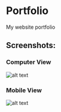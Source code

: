 # Portfolio
My website portfolio

## Screenshots:
### Computer View
![alt text](https://github.com/alisolanki/Portfolio/blob/master/Portfolio.PNG)

### Mobile View
![alt text]()


